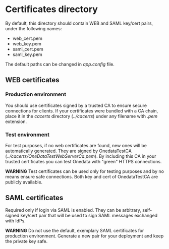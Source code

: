 # Certificates directory

By default, this directory should contain WEB and SAML key/cert pairs, 
under the following names:

* web_cert.pem
* web_key.pem
* saml_cert.pem
* saml_key.pem

The default paths can be changed in *app.config* file.

## WEB certificates

### Production environment

You should use certificates signed by a trusted CA to ensure secure connections 
for clients. If your certificates were bundled with a CA chain, place it in the
*cacerts* directory (*../cacerts*) under any filename with *.pem* extension. 

### Test environment

For test purposes, if no web certificates are found, new ones will be 
automatically generated. They are signed by OnedataTestCA 
(*../cacerts/OneDataTestWebServerCa.pem*). By including this CA in your trusted
certificates you can test Onedata with "green" HTTPS connections.

**WARNING** Test certificates can be used only for testing purposes and by no 
means ensure safe connections. Both key and cert of OnedataTestCA are publicly
available.

## SAML certificates

Required only if login via SAML is enabled. They can be arbitrary, self-signed
key/cert pair that will be used to sign SAML messages exchanged with IdPs.  

**WARNING** Do not use the default, exemplary SAML certificates for production
environment. Generate a new pair for your deployment and keep the private key 
safe.
